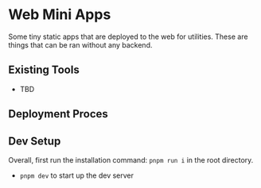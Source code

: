 # Web Mini Apps

Some tiny static apps that are deployed to the web for utilities. These are things that can be ran without any backend.

## Existing Tools

- TBD

## Deployment Proces

## Dev Setup

Overall, first run the installation command: `pnpm run i` in the root directory.

- `pnpm dev` to start up the dev server
